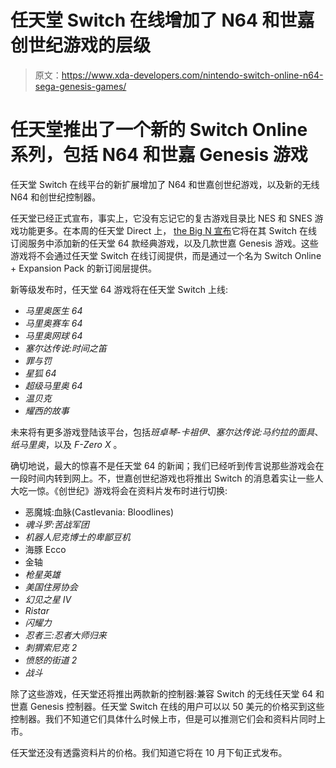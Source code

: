 # 任天堂 Switch 在线增加了 N64 和世嘉创世纪游戏的层级

> 原文：<https://www.xda-developers.com/nintendo-switch-online-n64-sega-genesis-games/>

# 任天堂推出了一个新的 Switch Online 系列，包括 N64 和世嘉 Genesis 游戏

任天堂 Switch 在线平台的新扩展增加了 N64 和世嘉创世纪游戏，以及新的无线 N64 和创世纪控制器。

任天堂已经正式宣布，事实上，它没有忘记它的复古游戏目录比 NES 和 SNES 游戏功能更多。在本周的任天堂 Direct 上， [the Big N 宣布](https://www.nintendo.com/whatsnew/detail/2021/a-new-nintendo-switch-online-membership-plan-with-expanded-benefits-is-coming/)它将在其 Switch 在线订阅服务中添加新的任天堂 64 款经典游戏，以及几款世嘉 Genesis 游戏。这些游戏将不会通过任天堂 Switch 在线订阅提供，而是通过一个名为 Switch Online + Expansion Pack 的新订阅层提供。

新等级发布时，任天堂 64 游戏将在任天堂 Switch 上线:

*   *马里奥医生 64*
*   *马里奥赛车 64*
*   *马里奥网球 64*
*   *塞尔达传说:时间之笛*
*   *罪与罚*
*   *星狐 64*
*   *超级马里奥 64*
*   *温贝克*
*   *耀西的故事*

未来将有更多游戏登陆该平台，包括*班卓琴-卡祖伊*、*塞尔达传说:马约拉的面具*、*纸马里奥*，以及 *F-Zero X* 。

确切地说，最大的惊喜不是任天堂 64 的新闻；我们已经听到传言说那些游戏会在一段时间内转到网上。不，世嘉创世纪游戏也将推出 Switch 的消息着实让一些人大吃一惊。《创世纪》游戏将会在资料片发布时进行切换:

*   恶魔城:血脉(Castlevania: Bloodlines)
*   *魂斗罗:苦战军团*
*   *机器人尼克博士的卑鄙豆机*
*   海豚 Ecco
*   金轴
*   *枪星英雄*
*   *美国住房协会*
*   *幻见之星 IV*
*   *Ristar*
*   *闪耀力*
*   *忍者三:忍者大师归来*
*   *刺猬索尼克 2*
*   *愤怒的街道 2*
*   *战斗*

除了这些游戏，任天堂还将推出两款新的控制器:兼容 Switch 的无线任天堂 64 和世嘉 Genesis 控制器。任天堂 Switch 在线的用户可以以 50 美元的价格买到这些控制器。我们不知道它们具体什么时候上市，但是可以推测它们会和资料片同时上市。

任天堂还没有透露资料片的价格。我们知道它将在 10 月下旬正式发布。